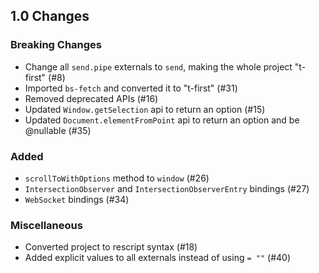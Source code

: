 ## 1.0 Changes

### Breaking Changes
* Change all `send.pipe` externals to `send`, making the whole project "t-first" (#8)
* Imported `bs-fetch` and converted it to "t-first" (#31)
* Removed deprecated APIs (#16)
* Updated `Window.getSelection` api to return an option (#15)
* Updated `Document.elementFromPoint` api to return an option and be @nullable (#35)

### Added
* `scrollToWithOptions` method to `window` (#26)
* `IntersectionObserver` and `IntersectionObserverEntry` bindings (#27)
* `WebSocket` bindings (#34)

### Miscellaneous
* Converted project to rescript syntax (#18)
* Added explicit values to all externals instead of using `= ""` (#40)